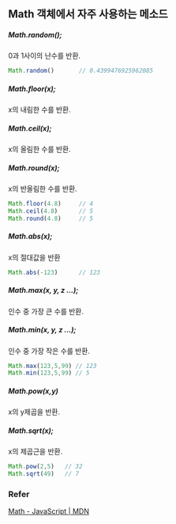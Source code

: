 ## Math 객체에서 자주 사용하는 메소드

##### Math.random();

0과 1사이의 난수를 반환.

```javascript
Math.random()		// 0.4399476925962085
```



##### Math.floor(x);

x의 내림한 수를 반환.

##### Math.ceil(x);

x의 올림한 수를 반환.

##### Math.round(x);

x의 반올림한 수를 반환.

```javascript
Math.floor(4.8)		// 4
Math.ceil(4.8)		// 5
Math.round(4.8)		// 5
```



##### Math.abs(x);

x의 절대값을 반환

```javascript
Math.abs(-123)		// 123
```



##### Math.max(x, y, z ...);

인수 중 가장 큰 수를 반환.

##### Math.min(x, y, z ...);

인수 중 가장 작은 수를 반환.

```javascript
Math.max(123,5,99) // 123
Math.min(123,5,99) // 5
```



##### Math.pow(x,y)

x의 y제곱을 반환.

##### Math.sqrt(x);

x의 제곱근을 반환.

```javascript
Math.pow(2,5)	// 32
Math.sqrt(49)	// 7
```





### Refer

[Math - JavaScript | MDN](<https://developer.mozilla.org/ko/docs/Web/JavaScript/Reference/Global_Objects/Math>)